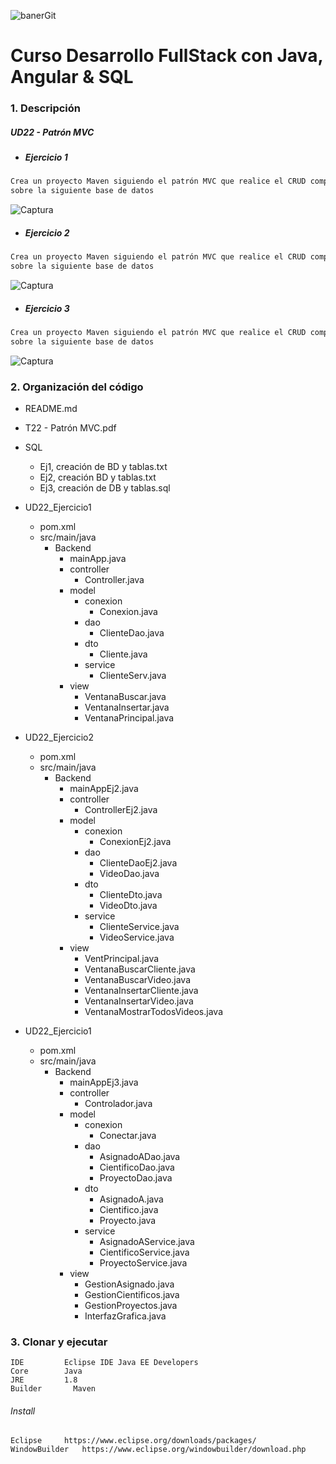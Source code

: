   
![banerGit](https://user-images.githubusercontent.com/22893383/107159880-121e0b80-6993-11eb-92e3-1efd1d8f4dba.PNG)

# Curso Desarrollo FullStack con Java, Angular & SQL

### 1. Descripción

##### UD22 - Patrón MVC
 - ##### Ejercicio 1
```java
Crea un proyecto Maven siguiendo el patrón MVC que realice el CRUD completo
sobre la siguiente base de datos
```
![Captura](https://user-images.githubusercontent.com/22893383/111039766-05785180-8430-11eb-9178-2a7490d96fd2.PNG)

- ##### Ejercicio 2
```java
Crea un proyecto Maven siguiendo el patrón MVC que realice el CRUD completo
sobre la siguiente base de datos
```
![Captura](https://user-images.githubusercontent.com/22893383/111039773-1628c780-8430-11eb-85e2-377bc31fef59.PNG)


 - ##### Ejercicio 3
```java
Crea un proyecto Maven siguiendo el patrón MVC que realice el CRUD completo
sobre la siguiente base de datos
```
![Captura](https://user-images.githubusercontent.com/22893383/111039784-22148980-8430-11eb-9b41-b005e0f7ebd5.PNG)


### 2. Organización del código
- README.md
- T22 - Patrón MVC.pdf
- SQL
  - Ej1, creación de BD y tablas.txt
  - Ej2, creación BD y tablas.txt
  - Ej3, creación de DB y tablas.sql
- UD22_Ejercicio1
  - pom.xml
  - src/main/java
    - Backend
      - mainApp.java
      - controller
        - Controller.java
      - model
        - conexion
          - Conexion.java
        - dao
          - ClienteDao.java
        - dto
          - Cliente.java
        - service
          - ClienteServ.java
      - view
        - VentanaBuscar.java
        - VentanaInsertar.java
        - VentanaPrincipal.java
- UD22_Ejercicio2
  - pom.xml
  - src/main/java
    - Backend
      - mainAppEj2.java
      - controller
        - ControllerEj2.java
      - model
        - conexion
          - ConexionEj2.java
        - dao
          - ClienteDaoEj2.java
          - VideoDao.java
        - dto
          - ClienteDto.java
          - VideoDto.java
        - service
          - ClienteService.java
          - VideoService.java
      - view
        - VentPrincipal.java
        - VentanaBuscarCliente.java
        - VentanaBuscarVideo.java
        - VentanaInsertarCliente.java
        - VentanaInsertarVideo.java
        - VentanaMostrarTodosVideos.java

- UD22_Ejercicio1
  - pom.xml
  - src/main/java
    - Backend
      - mainAppEj3.java
      - controller
        - Controlador.java
      - model
        - conexion
          - Conectar.java
        - dao
          - AsignadoADao.java
          - CientificoDao.java
          - ProyectoDao.java
        - dto
          - AsignadoA.java
          - Cientifico.java
          - Proyecto.java
        - service
          - AsignadoAService.java
          - CientificoService.java
          - ProyectoService.java
      - view
        - GestionAsignado.java
        - GestionCientificos.java
        - GestionProyectos.java
        - InterfazGrafica.java

### 3. Clonar y ejecutar

```
IDE         Eclipse IDE Java EE Developers
Core        Java            
JRE         1.8
Builder 	  Maven
```

###### Install
```
Eclipse    	https://www.eclipse.org/downloads/packages/
WindowBuilder 	https://www.eclipse.org/windowbuilder/download.php
```
